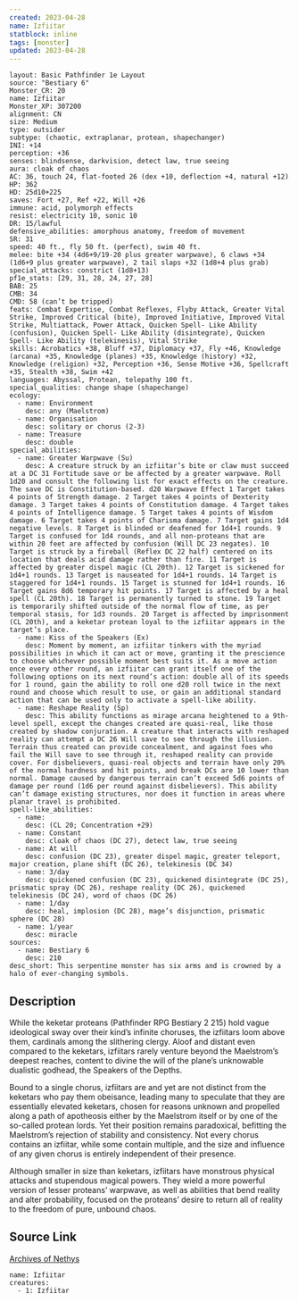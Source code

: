 ```yaml
---
created: 2023-04-28
name: Izfiitar
statblock: inline
tags: [monster]
updated: 2023-04-28
---
```

```statblock
layout: Basic Pathfinder 1e Layout
source: "Bestiary 6"
Monster_CR: 20
name: Izfiitar
Monster_XP: 307200
alignment: CN
size: Medium
type: outsider
subtype: (chaotic, extraplanar, protean, shapechanger)
INI: +14
perception: +36
senses: blindsense, darkvision, detect law, true seeing
aura: cloak of chaos
AC: 36, touch 24, flat-footed 26 (dex +10, deflection +4, natural +12)
HP: 362
HD: 25d10+225
saves: Fort +27, Ref +22, Will +26
immune: acid, polymorph effects
resist: electricity 10, sonic 10
DR: 15/lawful
defensive_abilities: amorphous anatomy, freedom of movement
SR: 31
speed: 40 ft., fly 50 ft. (perfect), swim 40 ft.
melee: bite +34 (4d6+9/19-20 plus greater warpwave), 6 claws +34 (1d6+9 plus greater warpwave), 2 tail slaps +32 (1d8+4 plus grab)
special_attacks: constrict (1d8+13)
pf1e_stats: [29, 31, 28, 24, 27, 28]
BAB: 25
CMB: 34
CMD: 58 (can’t be tripped)
feats: Combat Expertise, Combat Reflexes, Flyby Attack, Greater Vital Strike, Improved Critical (bite), Improved Initiative, Improved Vital Strike, Multiattack, Power Attack, Quicken Spell- Like Ability (confusion), Quicken Spell- Like Ability (disintegrate), Quicken Spell- Like Ability (telekinesis), Vital Strike
skills: Acrobatics +38, Bluff +37, Diplomacy +37, Fly +46, Knowledge (arcana) +35, Knowledge (planes) +35, Knowledge (history) +32, Knowledge (religion) +32, Perception +36, Sense Motive +36, Spellcraft +35, Stealth +38, Swim +42
languages: Abyssal, Protean, telepathy 100 ft.
special_qualities: change shape (shapechange)
ecology:
  - name: Environment
    desc: any (Maelstrom)
  - name: Organisation
    desc: solitary or chorus (2-3)
  - name: Treasure
    desc: double
special_abilities:
  - name: Greater Warpwave (Su)
    desc: A creature struck by an izfiitar’s bite or claw must succeed at a DC 31 Fortitude save or be affected by a greater warpwave. Roll 1d20 and consult the following list for exact effects on the creature. The save DC is Constitution-based. d20 Warpwave Effect 1 Target takes 4 points of Strength damage. 2 Target takes 4 points of Dexterity damage. 3 Target takes 4 points of Constitution damage. 4 Target takes 4 points of Intelligence damage. 5 Target takes 4 points of Wisdom damage. 6 Target takes 4 points of Charisma damage. 7 Target gains 1d4 negative levels. 8 Target is blinded or deafened for 1d4+1 rounds. 9 Target is confused for 1d4 rounds, and all non-proteans that are within 20 feet are affected by confusion (Will DC 23 negates). 10 Target is struck by a fireball (Reflex DC 22 half) centered on its location that deals acid damage rather than fire. 11 Target is affected by greater dispel magic (CL 20th). 12 Target is sickened for 1d4+1 rounds. 13 Target is nauseated for 1d4+1 rounds. 14 Target is staggered for 1d4+1 rounds. 15 Target is stunned for 1d4+1 rounds. 16 Target gains 8d6 temporary hit points. 17 Target is affected by a heal spell (CL 20th). 18 Target is permanently turned to stone. 19 Target is temporarily shifted outside of the normal flow of time, as per temporal stasis, for 1d3 rounds. 20 Target is affected by imprisonment (CL 20th), and a keketar protean loyal to the izfiitar appears in the target’s place.
  - name: Kiss of the Speakers (Ex)
    desc: Moment by moment, an izfiitar tinkers with the myriad possibilities in which it can act or move, granting it the prescience to choose whichever possible moment best suits it. As a move action once every other round, an izfiitar can grant itself one of the following options on its next round’s action: double all of its speeds for 1 round, gain the ability to roll one d20 roll twice in the next round and choose which result to use, or gain an additional standard action that can be used only to activate a spell-like ability.
  - name: Reshape Reality (Sp)
    desc: This ability functions as mirage arcana heightened to a 9th-level spell, except the changes created are quasi-real, like those created by shadow conjuration. A creature that interacts with reshaped reality can attempt a DC 26 Will save to see through the illusion. Terrain thus created can provide concealment, and against foes who fail the Will save to see through it, reshaped reality can provide cover. For disbelievers, quasi-real objects and terrain have only 20% of the normal hardness and hit points, and break DCs are 10 lower than normal. Damage caused by dangerous terrain can’t exceed 5d6 points of damage per round (1d6 per round against disbelievers). This ability can’t damage existing structures, nor does it function in areas where planar travel is prohibited.
spell-like_abilities:
  - name:
    desc: (CL 20; Concentration +29)
  - name: Constant
    desc: cloak of chaos (DC 27), detect law, true seeing
  - name: At will
    desc: confusion (DC 23), greater dispel magic, greater teleport, major creation, plane shift (DC 26), telekinesis (DC 34)
  - name: 3/day
    desc: quickened confusion (DC 23), quickened disintegrate (DC 25), prismatic spray (DC 26), reshape reality (DC 26), quickened telekinesis (DC 24), word of chaos (DC 26)
  - name: 1/day
    desc: heal, implosion (DC 28), mage’s disjunction, prismatic sphere (DC 28)
  - name: 1/year
    desc: miracle
sources:
  - name: Bestiary 6
    desc: 210
desc_short: This serpentine monster has six arms and is crowned by a halo of ever-changing symbols.
```
## Description
While the keketar proteans (Pathfinder RPG Bestiary 2 215) hold vague ideological sway over their kind’s infinite choruses, the izfiitars loom above them, cardinals among the slithering clergy. Aloof and distant even compared to the keketars, izfiitars rarely venture beyond the Maelstrom’s deepest reaches, content to divine the will of the plane’s unknowable dualistic godhead, the Speakers of the Depths. 

Bound to a single chorus, izfiitars are and yet are not distinct from the keketars who pay them obeisance, leading many to speculate that they are essentially elevated keketars, chosen for reasons unknown and propelled along a path of apotheosis either by the Maelstrom itself or by one of the so-called protean lords. Yet their position remains paradoxical, befitting the Maelstrom’s rejection of stability and consistency. Not every chorus contains an izfiitar, while some contain multiple, and the size and influence of any given chorus is entirely independent of their presence. 

Although smaller in size than keketars, izfiitars have monstrous physical attacks and stupendous magical powers. They wield a more powerful version of lesser proteans’ warpwave, as well as abilities that bend reality and alter probability, focused on the proteans’ desire to return all of reality to the freedom of pure, unbound chaos.
## Source Link
[Archives of Nethys](https://aonprd.com/MonsterDisplay.aspx?ItemName=Izfiitar)
```encounter-table
name: Izfiitar
creatures:
  - 1: Izfiitar
```
